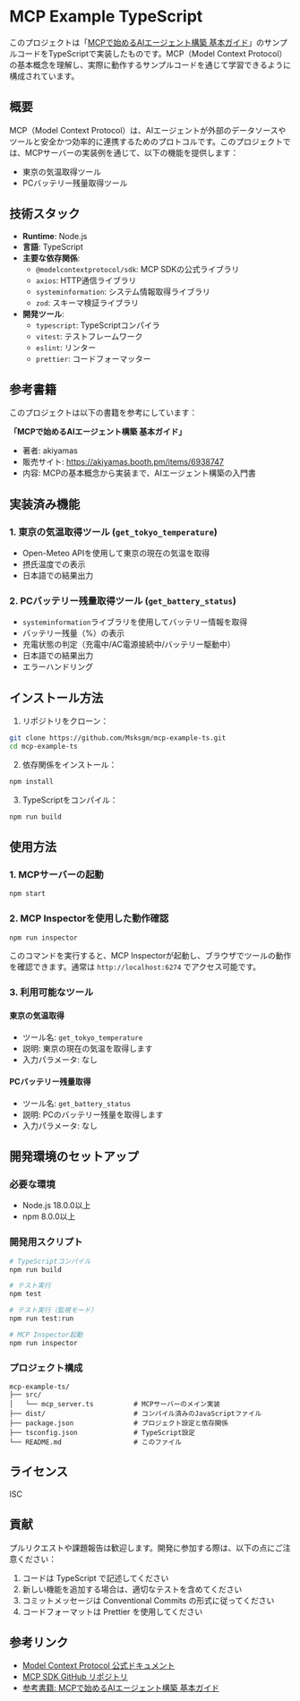 # MCP Example TypeScript

このプロジェクトは「[MCPで始めるAIエージェント構築 基本ガイド](https://akiyamas.booth.pm/items/6938747)」のサンプルコードをTypeScriptで実装したものです。MCP（Model Context Protocol）の基本概念を理解し、実際に動作するサンプルコードを通じて学習できるように構成されています。

## 概要

MCP（Model Context Protocol）は、AIエージェントが外部のデータソースやツールと安全かつ効率的に連携するためのプロトコルです。このプロジェクトでは、MCPサーバーの実装例を通じて、以下の機能を提供します：

- 東京の気温取得ツール
- PCバッテリー残量取得ツール

## 技術スタック

- **Runtime**: Node.js
- **言語**: TypeScript
- **主要な依存関係**:
  - `@modelcontextprotocol/sdk`: MCP SDKの公式ライブラリ
  - `axios`: HTTP通信ライブラリ
  - `systeminformation`: システム情報取得ライブラリ
  - `zod`: スキーマ検証ライブラリ
- **開発ツール**:
  - `typescript`: TypeScriptコンパイラ
  - `vitest`: テストフレームワーク
  - `eslint`: リンター
  - `prettier`: コードフォーマッター

## 参考書籍

このプロジェクトは以下の書籍を参考にしています：

**「MCPで始めるAIエージェント構築 基本ガイド」**
- 著者: akiyamas
- 販売サイト: https://akiyamas.booth.pm/items/6938747
- 内容: MCPの基本概念から実装まで、AIエージェント構築の入門書

## 実装済み機能

### 1. 東京の気温取得ツール (`get_tokyo_temperature`)
- Open-Meteo APIを使用して東京の現在の気温を取得
- 摂氏温度での表示
- 日本語での結果出力

### 2. PCバッテリー残量取得ツール (`get_battery_status`)
- `systeminformation`ライブラリを使用してバッテリー情報を取得
- バッテリー残量（%）の表示
- 充電状態の判定（充電中/AC電源接続中/バッテリー駆動中）
- 日本語での結果出力
- エラーハンドリング

## インストール方法

1. リポジトリをクローン：
```bash
git clone https://github.com/Msksgm/mcp-example-ts.git
cd mcp-example-ts
```

2. 依存関係をインストール：
```bash
npm install
```

3. TypeScriptをコンパイル：
```bash
npm run build
```

## 使用方法

### 1. MCPサーバーの起動

```bash
npm start
```

### 2. MCP Inspectorを使用した動作確認

```bash
npm run inspector
```

このコマンドを実行すると、MCP Inspectorが起動し、ブラウザでツールの動作を確認できます。通常は `http://localhost:6274` でアクセス可能です。

### 3. 利用可能なツール

#### 東京の気温取得
- ツール名: `get_tokyo_temperature`
- 説明: 東京の現在の気温を取得します
- 入力パラメータ: なし

#### PCバッテリー残量取得
- ツール名: `get_battery_status`
- 説明: PCのバッテリー残量を取得します
- 入力パラメータ: なし

## 開発環境のセットアップ

### 必要な環境
- Node.js 18.0.0以上
- npm 8.0.0以上

### 開発用スクリプト

```bash
# TypeScriptコンパイル
npm run build

# テスト実行
npm test

# テスト実行（監視モード）
npm run test:run

# MCP Inspector起動
npm run inspector
```

### プロジェクト構成

```
mcp-example-ts/
├── src/
│   └── mcp_server.ts          # MCPサーバーのメイン実装
├── dist/                      # コンパイル済みのJavaScriptファイル
├── package.json               # プロジェクト設定と依存関係
├── tsconfig.json              # TypeScript設定
└── README.md                  # このファイル
```

## ライセンス

ISC

## 貢献

プルリクエストや課題報告は歓迎します。開発に参加する際は、以下の点にご注意ください：

1. コードは TypeScript で記述してください
2. 新しい機能を追加する場合は、適切なテストを含めてください
3. コミットメッセージは Conventional Commits の形式に従ってください
4. コードフォーマットは Prettier を使用してください

## 参考リンク

- [Model Context Protocol 公式ドキュメント](https://modelcontextprotocol.io/)
- [MCP SDK GitHub リポジトリ](https://github.com/modelcontextprotocol/sdk)
- [参考書籍: MCPで始めるAIエージェント構築 基本ガイド](https://akiyamas.booth.pm/items/6938747)